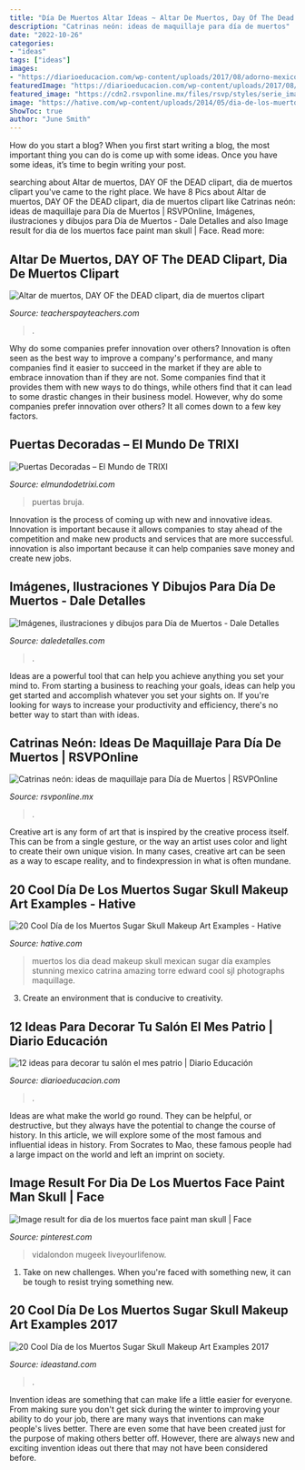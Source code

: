 ```yaml
---
title: "Día De Muertos Altar Ideas ~ Altar De Muertos, Day Of The Dead Clipart, Dia De Muertos Clipart"
description: "Catrinas neón: ideas de maquillaje para día de muertos"
date: "2022-10-26"
categories:
- "ideas"
tags: ["ideas"]
images:
- "https://diarioeducacion.com/wp-content/uploads/2017/08/adorno-mexico-decorar-3-1.jpg"
featuredImage: "https://diarioeducacion.com/wp-content/uploads/2017/08/adorno-mexico-decorar-3-1.jpg"
featured_image: "https://cdn2.rsvponline.mx/files/rsvp/styles/serie_image_logo/public/images/galleries/2020/4_foto_del_perfil_de_emmcatrina.jpg"
image: "https://hative.com/wp-content/uploads/2014/05/dia-de-los-muertos/20-steampunk-dia-de-los-muertos.jpg"
ShowToc: true
author: "June Smith"
---
```



How do you start a blog?
When you first start writing a blog, the most important thing you can do is come up with some ideas. Once you have some ideas, it’s time to begin writing your post.

	

		
searching about Altar de muertos, DAY OF the DEAD clipart, dia de muertos clipart you've came to the right place. We have 8 Pics about Altar de muertos, DAY OF the DEAD clipart, dia de muertos clipart like Catrinas neón: ideas de maquillaje para Día de Muertos | RSVPOnline, Imágenes, ilustraciones y dibujos para Día de Muertos - Dale Detalles and also Image result for dia de los muertos face paint man skull | Face. Read more:
		
    
## Altar De Muertos, DAY OF The DEAD Clipart, Dia De Muertos Clipart

<img loading=lazy src="https://ecdn.teacherspayteachers.com/thumbitem/Altar-de-muertos-DAY-OF-the-DEAD-clipart-dia-de-muertos-clipart-mexican-party-4897841-1604230872/original-4897841-1.jpg" onerror="this.onerror=null;this.src='https://tse1.mm.bing.net/th?id=OIP.OhmOguv-MqCSiqZ4RSQ_BgAAAA&amp;pid=15.1';" alt="Altar de muertos, DAY OF the DEAD clipart, dia de muertos clipart">

_Source: teacherspayteachers.com_

>. 

	

Why do some companies prefer innovation over others?
Innovation is often seen as the best way to improve a company's performance, and many companies find it easier to succeed in the market if they are able to embrace innovation than if they are not. Some companies find that it provides them with new ways to do things, while others find that it can lead to some drastic changes in their business model. However, why do some companies prefer innovation over others? It all comes down to a few key factors.

    
## Puertas Decoradas – El Mundo De TRIXI

<img loading=lazy src="http://elmundodetrixi.com/wp-content/uploads/2015/05/puerta-halloween-bruja.jpg" onerror="this.onerror=null;this.src='https://tse4.mm.bing.net/th?id=OIP.sU4_tMgUSD-PETso92GsrwHaKS&amp;pid=15.1';" alt="Puertas Decoradas – El Mundo de TRIXI">

_Source: elmundodetrixi.com_

>puertas bruja. 

	

Innovation is the process of coming up with new and innovative ideas. Innovation is important because it allows companies to stay ahead of the competition and make new products and services that are more successful. innovation is also important because it can help companies save money and create new jobs.

    
## Imágenes, Ilustraciones Y Dibujos Para Día De Muertos - Dale Detalles

<img loading=lazy src="https://i2.wp.com/www.daledetalles.com/wp-content/uploads/2013/10/diademuertostradicion1.jpg?resize=600%2C545" onerror="this.onerror=null;this.src='https://tse1.mm.bing.net/th?id=OIP.cwi9b4MzTJSoJSe1xcwU0AHaGu&amp;pid=15.1';" alt="Imágenes, ilustraciones y dibujos para Día de Muertos - Dale Detalles">

_Source: daledetalles.com_

>. 

	

Ideas are a powerful tool that can help you achieve anything you set your mind to. From starting a business to reaching your goals, ideas can help you get started and accomplish whatever you set your sights on. If you're looking for ways to increase your productivity and efficiency, there's no better way to start than with ideas.

    
## Catrinas Neón: Ideas De Maquillaje Para Día De Muertos | RSVPOnline

<img loading=lazy src="https://cdn2.rsvponline.mx/files/rsvp/styles/serie_image_logo/public/images/galleries/2020/4_foto_del_perfil_de_emmcatrina.jpg" onerror="this.onerror=null;this.src='https://tse3.mm.bing.net/th?id=OIP.3bs750MY8kYitz5qSUymcQHaFj&amp;pid=15.1';" alt="Catrinas neón: ideas de maquillaje para Día de Muertos | RSVPOnline">

_Source: rsvponline.mx_

>. 

	

Creative art is any form of art that is inspired by the creative process itself. This can be from a single gesture, or the way an artist uses color and light to create their own unique vision. In many cases, creative art can be seen as a way to escape reality, and to findexpression in what is often mundane.

    
## 20 Cool Día De Los Muertos Sugar Skull Makeup Art Examples - Hative

<img loading=lazy src="https://hative.com/wp-content/uploads/2014/05/dia-de-los-muertos/20-steampunk-dia-de-los-muertos.jpg" onerror="this.onerror=null;this.src='https://tse4.mm.bing.net/th?id=OIP.H82jDdIjC1-1VoIGkpt99AHaLH&amp;pid=15.1';" alt="20 Cool Día de los Muertos Sugar Skull Makeup Art Examples - Hative">

_Source: hative.com_

>muertos los dia dead makeup skull mexican sugar día examples stunning mexico catrina amazing torre edward cool sjl photographs maquillage. 

	

3. Create an environment that is conducive to creativity.

    
## 12 Ideas Para Decorar Tu Salón El Mes Patrio | Diario Educación

<img loading=lazy src="https://diarioeducacion.com/wp-content/uploads/2017/08/adorno-mexico-decorar-3-1.jpg" onerror="this.onerror=null;this.src='https://tse1.mm.bing.net/th?id=OIP.UrL7UJ0EukoRmRfajiLYsgHaNK&amp;pid=15.1';" alt="12 ideas para decorar tu salón el mes patrio | Diario Educación">

_Source: diarioeducacion.com_

>. 

	

Ideas are what make the world go round. They can be helpful, or destructive, but they always have the potential to change the course of history. In this article, we will explore some of the most famous and influential ideas in history. From Socrates to Mao, these famous people had a large impact on the world and left an imprint on society.

    
## Image Result For Dia De Los Muertos Face Paint Man Skull | Face

<img loading=lazy src="https://i.pinimg.com/736x/db/95/5d/db955d5043a201edfdc4a2ac7e58a7c3.jpg" onerror="this.onerror=null;this.src='https://tse1.mm.bing.net/th?id=OIP.e9Txi40AqR7fC6cMDtnXsQHaLI&amp;pid=15.1';" alt="Image result for dia de los muertos face paint man skull | Face">

_Source: pinterest.com_

>vidalondon mugeek liveyourlifenow. 

	

1) Take on new challenges. When you're faced with something new, it can be tough to resist trying something new.

    
## 20 Cool Día De Los Muertos Sugar Skull Makeup Art Examples 2017

<img loading=lazy src="https://ideastand.com/wp-content/uploads/2014/05/dia-de-los-muertos/7-sugar-skull-makeup.jpg" onerror="this.onerror=null;this.src='https://tse1.mm.bing.net/th?id=OIP.KgmyJpBLJddQZQCHtlpZhgHaKG&amp;pid=15.1';" alt="20 Cool Día de los Muertos Sugar Skull Makeup Art Examples 2017">

_Source: ideastand.com_

>. 

	

Invention ideas are something that can make life a little easier for everyone. From making sure you don't get sick during the winter to improving your ability to do your job, there are many ways that inventions can make people's lives better. There are even some that have been created just for the purpose of making others better off. However, there are always new and exciting invention ideas out there that may not have been considered before.

